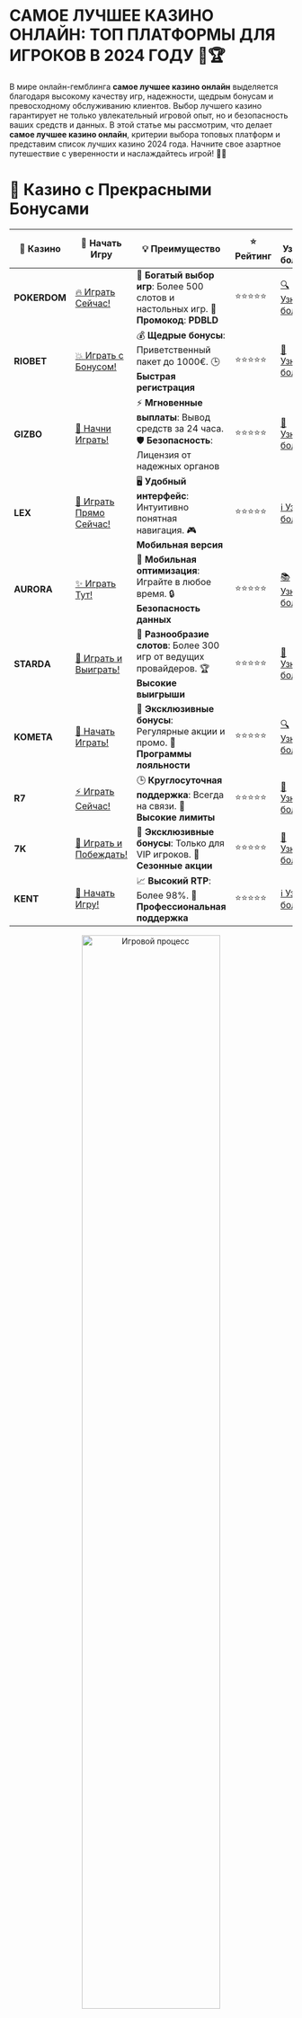# **САМОЕ ЛУЧШЕЕ КАЗИНО ОНЛАЙН: ТОП ПЛАТФОРМЫ ДЛЯ ИГРОКОВ В 2024 ГОДУ 🎰🏆**

В мире онлайн-гемблинга **самое лучшее казино онлайн** выделяется благодаря высокому качеству игр, надежности, щедрым бонусам и превосходному обслуживанию клиентов. Выбор лучшего казино гарантирует не только увлекательный игровой опыт, но и безопасность ваших средств и данных. В этой статье мы рассмотрим, что делает **самое лучшее казино онлайн**, критерии выбора топовых платформ и представим список лучших казино 2024 года. Начните свое азартное путешествие с уверенности и наслаждайтесь игрой! 🤑🎉

# 🌟 Казино с Прекрасными Бонусами

| 🎲 **Казино** | 🔗 **Начать Игру** | 💡 **Преимущество** | ⭐ **Рейтинг** | 🔗 **Узнать больше** | 🆕 **Новая информация** |
|--------------|---------------------|---------------------|----------------|----------------------|-------------------------|
| **POKERDOM**  | [🔥 Играть Сейчас!](https://brandplay.link/4k77v2yx) | 🎉 **Богатый выбор игр**: Более 500 слотов и настольных игр. 🎁 **Промокод**: **PDBLD** | ⭐⭐⭐⭐⭐ | [🔍 Узнать больше](https://brandplay.link/4k77v2yx) | 🏆 **Победители турниров** получают эксклюзивные подарки! |
| **RIOBET**    | [💥 Играть с Бонусом!](https://brandplay.link/7xBLTPyj) | 💰 **Щедрые бонусы**: Приветственный пакет до 1000€. 🕒 **Быстрая регистрация** | ⭐⭐⭐⭐⭐ | [📖 Узнать больше](https://brandplay.link/7xBLTPyj) | 💬 **Поддержка 24/7** для комфортной игры в любое время! |
| **GIZBO**     | [🚀 Начни Играть!](https://brandplay.link/bprXw4YV) | ⚡ **Мгновенные выплаты**: Вывод средств за 24 часа. 🛡️ **Безопасность**: Лицензия от надежных органов | ⭐⭐⭐⭐⭐ | [📝 Узнать больше](https://brandplay.link/bprXw4YV) | 🔒 **SSL-шифрование** для максимальной безопасности данных игроков. |
| **LEX**       | [💎 Играть Прямо Сейчас!](https://brandplay.link/zW4hdDFV) | 🖥️ **Удобный интерфейс**: Интуитивно понятная навигация. 🎮 **Мобильная версия** | ⭐⭐⭐⭐⭐ | [ℹ️ Узнать больше](https://brandplay.link/zW4hdDFV) | 📱 **Поддержка всех мобильных устройств** для удобства игры в любом месте. |
| **AURORA**    | [✨ Играть Тут!](https://10trafic-stat2.com/click/668546556bcc6313411604bd/6766/13032/subaccount) | 📱 **Мобильная оптимизация**: Играйте в любое время. 🔒 **Безопасность данных** | ⭐⭐⭐⭐⭐ | [📚 Узнать больше](https://10trafic-stat2.com/click/668546556bcc6313411604bd/6766/13032/subaccount) | 🌍 **Международная лицензия** на деятельность в разных странах. |
| **STARDА**    | [🎉 Играть и Выиграть!](https://brandplay.link/fB7xwRFL) | 🎰 **Разнообразие слотов**: Более 300 игр от ведущих провайдеров. 🏆 **Высокие выигрыши** | ⭐⭐⭐⭐⭐ | [🔎 Узнать больше](https://brandplay.link/fB7xwRFL) | 🎉 **Ежемесячные турниры** с крупными призами! |
| **KOMETA**    | [🎁 Начать Играть!](https://brandplay.link/8ZymQJV8) | 🎁 **Эксклюзивные бонусы**: Регулярные акции и промо. 🔄 **Программы лояльности** | ⭐⭐⭐⭐⭐ | [🔍 Узнать больше](https://brandplay.link/8ZymQJV8) | 🌟 **Персонализированные предложения** для долгосрочных игроков. |
| **R7**        | [⚡ Играть Сейчас!](https://brandplay.link/bMd3Yjsw) | 🕒 **Круглосуточная поддержка**: Всегда на связи. 💸 **Высокие лимиты** | ⭐⭐⭐⭐⭐ | [📖 Узнать больше](https://brandplay.link/bMd3Yjsw) | 🎯 **Рейтинг игроков** для лучших участников. |
| **7K**        | [🎯 Играть и Побеждать!](https://brandplay.link/BvQyFShp) | 🌟 **Эксклюзивные бонусы**: Только для VIP игроков. 🎉 **Сезонные акции** | ⭐⭐⭐⭐⭐ | [📝 Узнать больше](https://brandplay.link/BvQyFShp) | 🥇 **Особые привилегии** для постоянных игроков. |
| **KENT**      | [🔑 Начать Игру!](https://brandplay.link/Fv2WP3js) | 📈 **Высокий RTP**: Более 98%. 💼 **Профессиональная поддержка** | ⭐⭐⭐⭐⭐ | [ℹ️ Узнать больше](https://brandplay.link/Fv2WP3js) | 💬 **Поддержка на нескольких языках** для удобства игроков. |

<div align="center"> <img src="https://i.pinimg.com/originals/1d/b3/25/1db325483acbe642c6d4e6fdd73a4988.gif" alt="Игровой процесс" width="70%"> </div>
---

# 🚀 Быстрые Выигрыши и Поддержка

| 🎲 **Казино** | 🔗 **Начать Игру** | 💡 **Преимущество** | ⭐ **Рейтинг** | 🔗 **Узнать больше** | 🆕 **Новая информация** |
|--------------|---------------------|---------------------|----------------|----------------------|-------------------------|
| **GAMA**      | [🎯 Играть Прямо Сейчас!](https://brandplay.link/j6NMKsDz) | 🔍 **Интуитивный интерфейс**: Легкость использования. 🏅 **Престижные турниры** | ⭐⭐⭐⭐☆ | [🔎 Узнать больше](https://brandplay.link/j6NMKsDz) | 🏆 **Турниры с большими призами** каждый месяц. |
| **ONION**     | [💥 Играть и Выигрывать!](https://brandplay.link/zBGRVpQ9) | 🤑 **Низкие ставки**: Идеально для начинающих. 🔄 **Быстрые выводы** | ⭐⭐⭐⭐☆ | [🔍 Узнать больше](https://brandplay.link/zBGRVpQ9) | 🎮 **Казино для новичков** с простыми правилами. |
| **ЧЕМПИОН**   | [🏅 Играть в Турнире!](https://temon-gter.cfd/go/lRq?p80412p304504pcc44t17455) | 🏅 **Лояльная программа**: Награды за активность. 🎁 **Ежемесячные бонусы** | ⭐⭐⭐⭐☆ | [📖 Узнать больше](https://temon-gter.cfd/go/lRq?p80412p304504pcc44t17455) | 🥇 **Турниры и лояльность** — каждый шаг вознаграждается. |
| **VAVADA**    | [🚀 Играть Без Ожидания!](https://vavadapartner.pro/?promo=ea5c9275-6854-4505-94fc-95ab18221945-linkb2) | 🚀 **Быстрая регистрация**: Начните играть мгновенно. 🔐 **Безопасные транзакции** | ⭐⭐⭐⭐☆ | [📝 Узнать больше](https://vavadapartner.pro/?promo=ea5c9275-6854-4505-94fc-95ab18221945-linkb2) | 🏆 **Программа для новых игроков** с бонусами за регистрацию. |
| **FRIENDS**   | [🎉 Играть и Развлекаться!](https://gofriends.mba/linkb2) | 🤝 **Социальные игры**: Играйте с друзьями. 🌐 **Мультиплатформенность** | ⭐⭐⭐⭐☆ | [ℹ️ Узнать больше](https://gofriends.mba/linkb2) | 🎮 **Играйте с друзьями** и зарабатывайте бонусы за совместные действия. |
| **1WIN**      | [⚡ Играть и Выигрывать!](https://brandplay.link/smXVpBbG) | 🏆 **Спортивные ставки**: Широкий выбор видов спорта. 💵 **Высокие коэффициенты** | ⭐⭐⭐⭐☆ | [📚 Узнать больше](https://brandplay.link/smXVpBbG) | ⚽ **Бонусы на спортивные ставки** для активных игроков. |
| **DRIP**      | [💥 Играть Сразу!](https://drp-ircp01.com/c07e6a3db) | 🌐 **Инновационные игры**: Новейшие игровые технологии. 🛡️ **Высокая безопасность** | ⭐⭐⭐⭐☆ | [🔎 Узнать больше](https://drp-ircp01.com/c07e6a3db) | 🔧 **Инновационные функции** для удобства игры. |
| **JOYCASINO** | [🎰 Играть И Побеждать!](https://rpc30.call2me.pro/?/ru/registration?apkpop=0&partner=p24970p3291217pc98f) | 🎁 **Приятные бонусы**: Ежедневные акции и подарки. 🕹️ **Разнообразие игр** | ⭐⭐⭐⭐☆ | [🔍 Узнать больше](https://rpc30.call2me.pro/?/ru/registration?apkpop=0&partner=p24970p3291217pc98f) | 🎉 **Щедрые фриспины** для новых игроков. |
| **PLAYFORTUNA** | [🔥 Играть С Бонусом!](https://fortunapromo.net/alt/playfortuna/registration?0dc4a9362a71feb7e3f165fb8e766f70) | 🎉 **Регулярные акции**: Бонусы, фриспины и многое другое. 🏅 **Турниры** | ⭐⭐⭐⭐☆ | [📚 Узнать больше](https://fortunapromo.net/alt/playfortuna/registration?0dc4a9362a71feb7e3f165fb8e766f70) | 🎯 **Выгодные предложения** на популярные игры. |
| **SYKAA**     | [💸 Играть Сейчас!](https://s-two-way.com/?source=linkb2&pid=30697) | 💸 **Доступные ставки**: Идеально для новичков. 🎁 **Щедрые бонусы** | ⭐⭐⭐⭐☆ | [🔍 Узнать больше](https://s-two-way.com/?source=linkb2&pid=30697) | 💥 **Акции с большими бонусами** для новичков и опытных игроков. |

<div align="center"> <img src="https://schaeffers-cdn.s3.amazonaws.com/images/default-source/schaeffers-cdn-images/default-images/sectors/bigstock-casino-gambling-concept-with-f-369012793.jpg?sfvrsn=493ad806_4" alt="Игровой процесс" width="70%"> </div>
---

# 💸 Казино с Привлекательными Программами Лояльности

| 🎲 **Казино** | 🔗 **Начать Игру** | 💡 **Преимущество** | ⭐ **Рейтинг** | 🔗 **Узнать больше** | 🆕 **Новая информация** |
|--------------|---------------------|---------------------|----------------|----------------------|-------------------------|
| **KOMETA**    | [🎯 Начни Играть!](https://brandplay.link/8ZymQJV8) | 🎁 **Эксклюзивные бонусы**: Регулярные акции и промо. 🔄 **Программы лояльности** | ⭐⭐⭐⭐⭐ | [🔍 Узнать больше](https://brandplay.link/8ZymQJV8) | 🌟 **Персонализированные предложения** для долгосрочных игроков. |
| **1Xslots**   | [🏅 Играть Прямо Сейчас!](https://brandplay.link/hSB1khtr) | 🎉 **Множество акций**: Еженедельные бонусы и турниры. 🛡️ **Безопасность** | ⭐⭐⭐⭐⭐ | [📚 Узнать больше](https://brandplay.link/hSB1khtr) | 🏅 **Награды за активность**: участники программы лояльности получают специальные привилегии. |
| **R7**        | [🚀 Играть Сейчас!](https://brandplay.link/bMd3Yjsw) | 🕒 **Круглосуточная поддержка**: Всегда на связи. 💸 **Высокие лимиты** | ⭐⭐⭐⭐⭐ | [📖 Узнать больше](https://brandplay.link/bMd3Yjsw) | 💬 **VIP-поддержка** для постоянных игроков с приоритетом. |

<div align="center"> <img src="https://i.pinimg.com/originals/1d/b3/25/1db325483acbe642c6d4e6fdd73a4988.gif" alt="Игровой процесс" width="70%"> </div>
---

## Что такое **самое лучшее казино онлайн**? 🎲✨

**Самое лучшее казино онлайн** — это платформа, которая сочетает в себе высокие стандарты безопасности, разнообразие игр, привлекательные бонусные предложения и качественную поддержку клиентов. Такие казино сотрудничают с ведущими провайдерами программного обеспечения, обеспечивая игрокам доступ к самым последним и популярным играм на рынке.

## Преимущества **самого лучшего казино онлайн** 🏆💎

Использование **самого лучшего казино онлайн** имеет множество преимуществ:

- **Безопасность**: Высокий уровень защиты личных и финансовых данных игроков.
- **Честная игра**: Использование сертифицированных генераторов случайных чисел (RNG) для обеспечения справедливых результатов.
- **Щедрые бонусы**: Приветственные бонусы, фриспины, программы лояльности и кэшбэк.
- **Разнообразие игр**: Широкий ассортимент слотов, настольных игр, игр с живыми дилерами и эксклюзивных предложений.
- **Удобные методы оплаты**: Поддержка различных способов депозита и вывода средств, включая электронные кошельки и криптовалюты.
- **Отличная служба поддержки**: Круглосуточная помощь через чат, электронную почту или телефон.
- **Мобильная совместимость**: Возможность играть на любом устройстве — смартфоне, планшете или компьютере.

## Критерии выбора **самого лучшего казино онлайн** 🏅🔍

При выборе **самого лучшего казино онлайн** стоит обратить внимание на несколько ключевых факторов:

1. **Лицензия и регулирование**: Убедитесь, что казино имеет лицензию от авторитетного регулятора, такого как Malta Gaming Authority или Curacao eGaming.
2. **Ассортимент игр**: Широкий выбор слотов, настольных игр, игр с живыми дилерами и эксклюзивных предложений от ведущих провайдеров.
3. **Бонусные предложения**: Приветственные бонусы, фриспины, программы лояльности и кэшбэк.
4. **Методы оплаты**: Поддержка различных способов депозита и вывода средств, включая электронные кошельки и криптовалюты.
5. **Служба поддержки**: Круглосуточная поддержка через чат, электронную почту или телефон.
6. **Отзывы игроков**: Репутация казино среди пользователей и независимых обзоров.
7. **Безопасность**: Использование современных технологий шифрования для защиты данных игроков.
8. **Удобство интерфейса**: Интуитивно понятный дизайн и оптимизация для мобильных устройств.

## Топ **самого лучшего казино онлайн** 2024 года 🥇🎉

Ниже представлен список лучших **самого лучшего казино онлайн** 2024 года из числа проверенных брендов. Каждое казино выделяется своими бонусами, ассортиментом игр и качеством обслуживания.

### 1. **Pokerdom**
- **Лицензия**: Curacao eGaming
- **Бонусы**: Приветственный бонус до 1000$ + 200 фриспинов
- **Особенности**: Широкий выбор слотов и покерных игр, быстрые выплаты на карты Visa и MasterCard, удобная мобильная версия. **Pokerdom** предлагает популярные слоты от NetEnt, такие как **Starburst** и **Gonzo’s Quest**.

### 2. **Riobet**
- **Лицензия**: Curacao eGaming
- **Бонусы**: 150 фриспинов без депозита для новых игроков
- **Особенности**: Разнообразие игр от ведущих провайдеров, быстрые выплаты на банковские карты, регулярные акции и турниры, круглосуточная поддержка. **Riobet** включает в свой ассортимент такие хиты NetEnt, как **Blood Suckers** и **Twin Spin**.

### 3. **Gizbo**
- **Лицензия**: Curacao eGaming
- **Бонусы**: 200% бонус на первый депозит + 50 фриспинов
- **Особенности**: Интуитивно понятный интерфейс, богатый выбор слотов и настольных игр, безопасные методы оплаты, быстрые выплаты на карты. В **Gizbo** вы найдете такие популярные слоты NetEnt, как **Jack and the Beanstalk** и **Divine Fortune**.

### 4. **LEX**
- **Лицензия**: Curacao eGaming
- **Бонусы**: 100% бонус на первый депозит до 500$
- **Особенности**: Высокий уровень безопасности, прогрессивные джекпоты, VIP-программа для постоянных игроков, быстрые выплаты на банковские карты. **LEX** предлагает классические слоты от NetEnt, включая **Mega Fortune** и **Dead or Alive**.

### 5. **Aurora**
- **Лицензия**: Curacao eGaming
- **Бонусы**: 250 фриспинов при регистрации
- **Особенности**: Широкий ассортимент игр, быстрые выплаты на карты Visa и MasterCard, удобный мобильный интерфейс. В **Aurora** доступны такие слоты NetEnt, как **Aloha! Cluster Pays** и **The Invisible Man**.

### 6. **Starda**
- **Лицензия**: Curacao eGaming
- **Бонусы**: 100 фриспинов без депозита для новых игроков
- **Особенности**: Регулярные акции, разнообразие слотов и настольных игр, надежная поддержка, быстрые выплаты на карты. **Starda** предлагает популярные NetEnt игры, такие как **Arabian Nights** и **Gonzo’s Quest Megaways**.

### 7. **Kometa**
- **Лицензия**: Curacao eGaming
- **Бонусы**: 150% бонус на первый депозит + 100 фриспинов
- **Особенности**: Богатый выбор игр, удобные методы оплаты, мобильная совместимость, быстрые выплаты на банковские карты. В **Kometa** вы найдете слоты от NetEnt, такие как **Jimi Hendrix** и **Pink Elephants**.

### 8. **R7**
- **Лицензия**: Curacao eGaming
- **Бонусы**: 200% бонус на первый депозит + 50 фриспинов
- **Особенности**: Высокое качество игр, быстрые выплаты на карты Visa и MasterCard, профессиональная служба поддержки. **R7** предлагает такие известные NetEnt слоты, как **Avalon** и **Serena**.

### 9. **7K**
- **Лицензия**: Curacao eGaming
- **Бонусы**: 100 фриспинов при первом депозите
- **Особенности**: Широкий ассортимент слотов, быстрые выплаты на банковские карты, надежная безопасность. В **7K** доступны слоты NetEnt, включая **Narcos** и **Hall of Gods**.

### 10. **Kent**
- **Лицензия**: Curacao eGaming
- **Бонусы**: 300 фриспинов + бонусные деньги на депозит
- **Особенности**: Большой выбор игр, быстрые выплаты на карты Visa и MasterCard, регулярные турниры. **Kent** предлагает популярные NetEnt игры, такие как **Jumanji** и **Bonanza**.

### 11. **1Xslots**
- **Лицензия**: Curacao eGaming
- **Бонусы**: 250% бонус на первый депозит + 100 фриспинов
- **Особенности**: Инновационные игры, быстрые выплаты на банковские карты, удобная мобильная версия. В **1Xslots** доступны такие NetEnt слоты, как **Starburst** и **Blood Suckers**.

### 12. **Gama**
- **Лицензия**: Curacao eGaming
- **Бонусы**: 200% бонус на первый депозит + 50 фриспинов
- **Особенности**: Быстрые выплаты на карты Visa и MasterCard, богатый выбор слотов и настольных игр, отличная поддержка. **Gama** предлагает популярные NetEnt слоты, такие как **Jack and the Beanstalk** и **Dead or Alive**.

### 13. **Onion**
- **Лицензия**: Curacao eGaming
- **Бонусы**: 150 фриспинов при регистрации
- **Особенности**: Быстрые выплаты на банковские карты, разнообразие игр, надежная безопасность. В **Onion** доступны такие NetEnt игры, как **Divine Fortune** и **Gonzo’s Quest**.

### 14. **Чемпион**
- **Лицензия**: Curacao eGaming
- **Бонусы**: 100% бонус на первый депозит до 1000$
- **Особенности**: Прогрессивные джекпоты, VIP-программа, высокие стандарты безопасности, быстрые выплаты на карты. **Чемпион** предлагает слоты NetEnt, включая **Mega Fortune** и **Starburst**.

### 15. **Vavada**
- **Лицензия**: Curacao eGaming
- **Бонусы**: Бездепозитный бонус 50 фриспинов
- **Особенности**: Быстрые выплаты на карты Visa и MasterCard, широкий ассортимент игр, удобный интерфейс. В **Vavada** доступны такие NetEnt слоты, как **Aloha! Cluster Pays** и **The Invisible Man**.

### 16. **Friends**
- **Лицензия**: Curacao eGaming
- **Бонусы**: 200 фриспинов на первый депозит
- **Особенности**: Разнообразие слотов, быстрые выплаты на банковские карты, мобильная совместимость. **Friends** предлагает NetEnt игры, такие как **Arabian Nights** и **Serena**.

### 17. **1WIN**
- **Лицензия**: Curacao eGaming
- **Бонусы**: 300% бонус на первый депозит + 100 фриспинов
- **Особенности**: Большой выбор игр, быстрые выплаты на карты Visa и MasterCard, профессиональная служба поддержки. В **1WIN** доступны слоты NetEnt, включая **Gonzo’s Quest** и **Starburst**.

### 18. **Drip**
- **Лицензия**: Curacao eGaming
- **Бонусы**: 150% бонус на первый депозит + 50 фриспинов
- **Особенности**: Инновационные игры, безопасные методы оплаты, удобная мобильная версия, быстрые выплаты на карты. **Drip** предлагает такие NetEnt слоты, как **Blood Suckers** и **Divine Fortune**.

### 19. **JoyCasino**
- **Лицензия**: Curacao eGaming
- **Бонусы**: 100 фриспинов без депозита
- **Особенности**: Быстрые выплаты на банковские карты, богатый выбор слотов и настольных игр, надежная безопасность. В **JoyCasino** доступны NetEnt игры, такие как **Jack and the Beanstalk** и **Bonanza**.

### 20. **PlayFortuna**
- **Лицензия**: Curacao eGaming
- **Бонусы**: 200% бонус на первый депозит + 100 фриспинов
- **Особенности**: Широкий ассортимент игр, быстрые выплаты на карты Visa и MasterCard, круглосуточная поддержка. **PlayFortuna** предлагает NetEnt слоты, включая **Starburst** и **Aloha! Cluster Pays**.

### 21. **Sykaa**
- **Лицензия**: Curacao eGaming
- **Бонусы**: 150 фриспинов при регистрации
- **Особенности**: Быстрые выплаты на банковские карты, разнообразие игр, надежная безопасность. В **Sykaa** доступны такие NetEnt игры, как **Gonzo’s Quest Megaways** и **Divine Fortune**.

### 22. **Rox**
- **Лицензия**: Curacao eGaming
- **Бонусы**: 100 фриспинов на первый депозит
- **Особенности**: Высокое качество графики, быстрые выплаты на карты Visa и MasterCard, удобный мобильный интерфейс. **Rox** предлагает NetEnt слоты, такие как **Blood Suckers** и **Serena**.

### 23. **Fresh**
- **Лицензия**: Curacao eGaming
- **Бонусы**: 200% бонус на первый депозит + 50 фриспинов
- **Особенности**: Быстрые выплаты на банковские карты, богатый выбор слотов, надежная поддержка. В **Fresh** доступны NetEnt игры, включая **Starburst** и **Jumanji**.

### 24. **Sol**
- **Лицензия**: Curacao eGaming
- **Бонусы**: 100% бонус на первый депозит до 500$
- **Особенности**: Быстрые выплаты на карты Visa и MasterCard, широкий ассортимент игр, безопасные методы оплаты. **Sol** предлагает NetEnt слоты, такие как **Jack and the Beanstalk** и **Gonzo’s Quest**.

### 25. **BC.game**
- **Лицензия**: Curacao eGaming
- **Бонусы**: 150% бонус на первый депозит + 100 фриспинов
- **Особенности**: Инновационные криптовалютные игры, быстрые выплаты на банковские карты, разнообразие слотов и настольных игр. В **BC.game** доступны NetEnt игры, такие как **Divine Fortune** и **Blood Suckers**.

## Преимущества выбора **самого лучшего казино онлайн** 🎯💎

Выбирая **самое лучшее казино онлайн**, вы получаете ряд преимуществ:

- **Безопасность и надежность**: Лицензированные казино обеспечивают защиту ваших данных и средств.
- **Честная игра**: Регулярные проверки RNG (генераторов случайных чисел) гарантируют справедливые результаты.
- **Высокие бонусы**: Приветственные пакеты и регулярные акции увеличивают ваши шансы на выигрыш.
- **Разнообразие игр**: От классических слотов до современных видео-игр и живых столов.
- **Удобство использования**: Интуитивно понятный интерфейс и поддержка мобильных устройств.
- **Круглосуточная поддержка**: Помощь всегда доступна, независимо от времени суток.

## Советы по выбору **самого лучшего казино онлайн** 🧠💡

Чтобы выбрать **самое лучшее казино онлайн**, следуйте этим рекомендациям:

1. **Проверьте лицензию**: Убедитесь, что казино регулируется авторитетным органом.
2. **Изучите ассортимент игр**: Выберите казино с играми от проверенных провайдеров, таких как NetEnt, Microgaming и других.
3. **Оцените бонусные предложения**: Сравните условия приветственных бонусов и требований по отыгрышу.
4. **Проверьте методы оплаты**: Убедитесь в наличии удобных для вас способов депозита и вывода.
5. **Читайте отзывы**: Ознакомьтесь с мнениями других игроков о работе казино.
6. **Тестируйте поддержку**: Свяжитесь со службой поддержки и оцените её оперативность и компетентность.
7. **Проверьте мобильную совместимость**: Убедитесь, что казино оптимизировано для игры на мобильных устройствах.
8. **Изучите условия безопасности**: Убедитесь, что казино использует современные технологии шифрования.

## Часто задаваемые вопросы ❓🤔

### Что делает казино самым лучшим онлайн казино?
**Самое лучшее казино онлайн** сочетает в себе высокие стандарты безопасности, широкий ассортимент игр, щедрые бонусы и отличный сервис поддержки.

### Как определить, что казино надежное?
Проверьте наличие лицензии от авторитетного регулятора, читайте отзывы игроков и убедитесь в честности игровых процессов.

### Какие бонусы предлагают самое лучшее казино онлайн?
Приветственные бонусы, фриспины, бонусы на депозиты, программы лояльности и кэшбэк.

### Можно ли играть в самое лучшее казино онлайн бесплатно?
Да, многие казино предлагают демо-версии игр, позволяющие играть без реальных денег.

### Какие методы оплаты наиболее популярны в самом лучшем казино онлайн?
Электронные кошельки (например, Skrill, Neteller), банковские карты, банковские переводы и криптовалюты.

## Заключение 🎯🔝

**Самое лучшее казино онлайн** — это ваш надежный выбор в мире азартных игр. Выбирая проверенные платформы, вы гарантируете себе безопасный и увлекательный игровой опыт с возможностью выиграть реальные деньги. Следуйте нашим рекомендациям, проверяйте лицензии и наслаждайтесь азартными играми без лишних рисков уже сегодня! 🎉🎰🤑

---
**Важно**: Азартные игры должны приносить удовольствие. Играйте ответственно и устанавливайте лимиты, чтобы избежать возможных финансовых и психологических проблем. Если вы чувствуете, что азартные игры выходят из-под контроля, обратитесь за помощью к специалистам.
